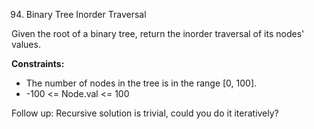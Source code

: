 94. Binary Tree Inorder Traversal

Given the root of a binary tree, return the inorder traversal of its nodes' values.

**Constraints:**

- The number of nodes in the tree is in the range [0, 100].
- -100 <= Node.val <= 100
 

Follow up: Recursive solution is trivial, could you do it iteratively?